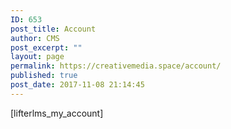 ```yaml
---
ID: 653
post_title: Account
author: CMS
post_excerpt: ""
layout: page
permalink: https://creativemedia.space/account/
published: true
post_date: 2017-11-08 21:14:45
---
```

<!-- wp:shortcode -->
[lifterlms_my_account]
<!-- /wp:shortcode -->